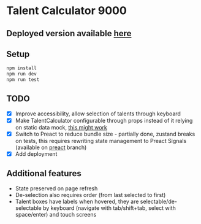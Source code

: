 # Talent Calculator 9000

## Deployed version available [here](https://talent-calculator.vercel.app/)

## Setup

```bash
npm install
npm run dev
npm run test
```

## TODO

- [x] Improve accessibility, allow selection of talents through keyboard
- [x] Make TalentCalculator configurable through props instead of it relying on static data mock, [this might work](https://github.com/pmndrs/zustand/blob/main/docs/guides/initialize-state-with-props.md)
- [x] Switch to Preact to reduce bundle size - partially done, zustand breaks on tests, this requires rewriting state management to Preact Signals (available on [preact](https://github.com/nowyDEV/talent-calculator/tree/preact) branch)
- [x] Add deployment

## Additional features

- State preserved on page refresh
- De-selection also requires order (from last selected to first)
- Talent boxes have labels when hovered, they are selectable/de-selectable by keyboard (navigate with tab/shift+tab, select with space/enter) and touch screens
